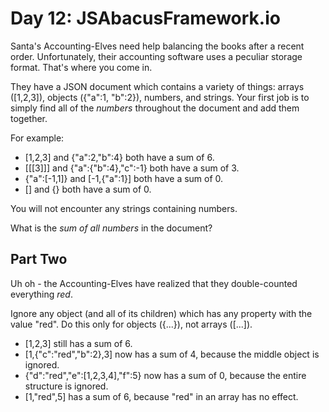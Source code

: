# Day 12: JSAbacusFramework.io

Santa's Accounting-Elves need help balancing the books after a recent order. Unfortunately, their accounting software uses a peculiar storage format. That's where you come in.

They have a JSON document which contains a variety of things: arrays ([1,2,3]), objects ({"a":1, "b":2}), numbers, and strings. Your first job is to simply find all of the *numbers* throughout the document and add them together.

For example:

* [1,2,3] and {"a":2,"b":4} both have a sum of 6.
* [[[3]]] and {"a":{"b":4},"c":-1} both have a sum of 3.
* {"a":[-1,1]} and [-1,{"a":1}] both have a sum of 0.
* [] and {} both have a sum of 0.

You will not encounter any strings containing numbers.

What is the *sum of all numbers* in the document?

## Part Two

Uh oh - the Accounting-Elves have realized that they double-counted everything *red*.

Ignore any object (and all of its children) which has any property with the value "red". Do this only for objects ({...}), not arrays ([...]).

* [1,2,3] still has a sum of 6.
* [1,{"c":"red","b":2},3] now has a sum of 4, because the middle object is ignored.
* {"d":"red","e":[1,2,3,4],"f":5} now has a sum of 0, because the entire structure is ignored.
* [1,"red",5] has a sum of 6, because "red" in an array has no effect.

